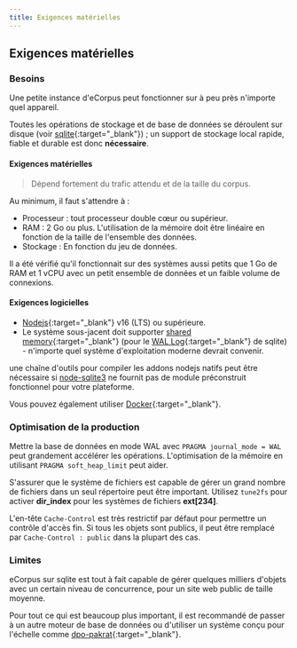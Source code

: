 ```yaml
---
title: Exigences matérielles
---
```


## Exigences matérielles

### Besoins

Une petite instance d'eCorpus peut fonctionner sur à peu près n'importe quel appareil.

Toutes les opérations de stockage et de base de données se déroulent sur disque (voir [sqlite](https://www.sqlite.org/about.html){:target="_blank"}) ; un support de stockage local rapide, fiable et durable est donc **nécessaire**.

#### Exigences matérielles

 > Dépend fortement du trafic attendu et de la taille du corpus.

Au minimum, il faut s'attendre à :

 - Processeur : tout processeur double cœur ou supérieur.
 - RAM : 2 Go ou plus. L'utilisation de la mémoire doit être linéaire en fonction de la taille de l'ensemble des données.
 - Stockage : En fonction du jeu de données.

Il a été vérifié qu'il fonctionnait sur des systèmes aussi petits que 1 Go de RAM et 1 vCPU avec un petit ensemble de données et un faible volume de connexions.

#### Exigences logicielles

 - [Nodejs](https://nodejs.org/){:target="_blank"} v16 (LTS) ou supérieure.
 - Le système sous-jacent doit supporter [shared memory](https://en.wikipedia.org/wiki/Shared_memory){:target="_blank"} (pour le [WAL Log](https://sqlite.org/wal.html){:target="_blank"} de sqlite) - n'importe quel système d'exploitation moderne devrait convenir.

une chaîne d'outils pour compiler les addons nodejs natifs peut être nécessaire si [node-sqlite3](https://github.com/TryGhost/node-sqlite3/releases) ne fournit pas de module préconstruit fonctionnel pour votre plateforme.

Vous pouvez également utiliser [Docker](https://www.docker.com/){:target="_blank"}.

### Optimisation de la production

Mettre la base de données en mode WAL avec `PRAGMA journal_mode = WAL` peut grandement accélérer les opérations. L'optimisation de la mémoire en utilisant `PRAGMA soft_heap_limit` peut aider.

S'assurer que le système de fichiers est capable de gérer un grand nombre de fichiers dans un seul répertoire peut être important. Utilisez `tune2fs` pour activer **dir_index** pour les systèmes de fichiers **ext[234]**.

L'en-tête `Cache-Control` est très restrictif par défaut pour permettre un contrôle d'accès fin. Si tous les objets sont publics, il peut être remplacé par `Cache-Control : public` dans la plupart des cas.

### Limites

eCorpus sur sqlite est tout à fait capable de gérer quelques milliers d'objets avec un certain niveau de concurrence, pour un site web public de taille moyenne.

Pour tout ce qui est beaucoup plus important, il est recommandé de passer à un autre moteur de base de données ou d'utiliser un système conçu pour l'échelle comme [dpo-pakrat](https://github.com/Smithsonian/dpo-packrat){:target="_blank"}.
